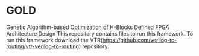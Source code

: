 # GOLD
Genetic Algorithm-based Optimization of H-Blocks Defined FPGA Architecture Design
This repository contains files to run this framework.
To run this framework download the VTR(https://github.com/verilog-to-routing/vtr-verilog-to-routing) repository.
